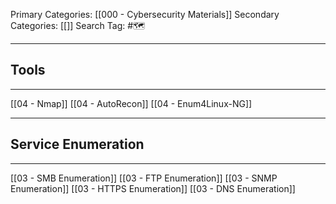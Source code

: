 Primary Categories: [[000 - Cybersecurity Materials]] 
Secondary Categories: [[]] 
Search Tag: #🗺  

***
## Tools
---
[[04 - Nmap]]
[[04 - AutoRecon]]
[[04 - Enum4Linux-NG]]







---
## Service Enumeration
---
[[03 - SMB Enumeration]]
[[03 - FTP Enumeration]]
[[03 - SNMP Enumeration]]
[[03 - HTTPS Enumeration]]
[[03 - DNS Enumeration]]



